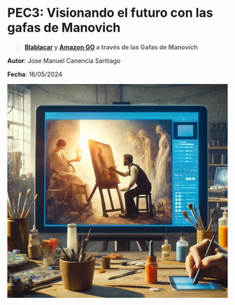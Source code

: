 # PEC3: Visionando el futuro con las gafas de Manovich


> **[Blablacar](https://www.blablacar.es/) y [Amazon GO](https://www.amazon.com/-/es/b?ie=UTF8&node=16008589011) a través de las Gafas de Manovich**

**Autor**:  Jose Manuel Canencia Santiago

**Fecha**:  16/05/2024

![Cultura Digital](hibridacion.jpg)
